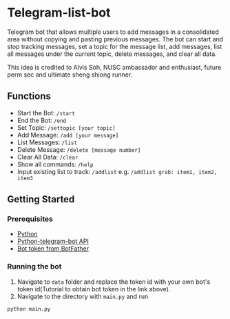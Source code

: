 # Telegram-list-bot
Telegram bot that allows multiple users to add messages in a consolidated area without copying and pasting previous messages. The bot can start and stop tracking messages, set a topic for the message list, add messages, list all messages under the current topic, delete messages, and clear all data.

This idea is credited to Alvis Soh, NUSC ambassador and enthusiast, future perm sec and ultimate sheng shiong runner. 

## Functions 
- Start the Bot: `/start`
- End the Bot: `/end`
- Set Topic: `/settopic [your topic]`
- Add Message: `/add [your message]`
- List Messages: `/list`
- Delete Message: `/delete [message number]`
- Clear All Data: `/clear`
- Show all commands: `/help`
- Input existing list to track: `/addlist` e.g. `/addlist grab: item1, item2, item3`

## Getting Started 
### Prerequisites
- [Python](https://www.python.org/downloads/)
- [Python-telegram-bot API](https://pypi.org/project/python-telegram-bot/)
- [Bot token from BotFather](https://core.telegram.org/bots/tutorial)

### Running the bot 
1. Navigate to `data` folder and replace the token id with your own bot's token id(Tutorial to obtain bot token in the link above). 
2. Navigate to the directory with `main.py` and run 
```python
python main.py
```
